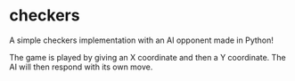 # checkers
A simple checkers implementation with an AI opponent made in Python!

The game is played by giving an X coordinate and then a Y coordinate. The AI will then respond with its own move.
